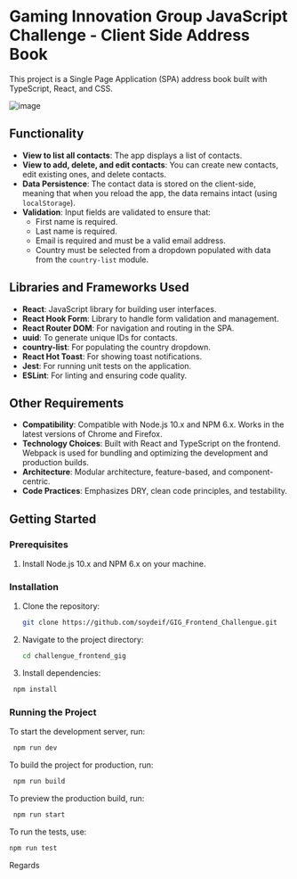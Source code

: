 # Gaming Innovation Group JavaScript Challenge - Client Side Address Book

This project is a Single Page Application (SPA) address book built with TypeScript, React, and CSS.

![image](https://github.com/user-attachments/assets/a1906a5c-17fb-42be-aa5d-1954f9cd894a)




## Functionality

- **View to list all contacts**: The app displays a list of contacts.
- **View to add, delete, and edit contacts**: You can create new contacts, edit existing ones, and delete contacts.
- **Data Persistence**: The contact data is stored on the client-side, meaning that when you reload the app, the data remains intact (using `localStorage`).
- **Validation**:
  Input fields are validated to ensure that:
  - First name is required.
  - Last name is required.
  - Email is required and must be a valid email address.
  - Country must be selected from a dropdown populated with data from the `country-list` module.

## Libraries and Frameworks Used

- **React**: JavaScript library for building user interfaces.
- **React Hook Form**: Library to handle form validation and management.
- **React Router DOM**: For navigation and routing in the SPA.
- **uuid**: To generate unique IDs for contacts.
- **country-list**: For populating the country dropdown.
- **React Hot Toast**: For showing toast notifications.
- **Jest**: For running unit tests on the application.
- **ESLint**: For linting and ensuring code quality.

## Other Requirements

- **Compatibility**: Compatible with Node.js 10.x and NPM 6.x. Works in the latest versions of Chrome and Firefox.
- **Technology Choices**: Built with React and TypeScript on the frontend. Webpack is used for bundling and optimizing the development and production builds.
- **Architecture**: Modular architecture, feature-based, and component-centric.
- **Code Practices**: Emphasizes DRY, clean code principles, and testability.

## Getting Started

### Prerequisites

1. Install Node.js 10.x and NPM 6.x on your machine.

### Installation

1. Clone the repository:

   ```bash
   git clone https://github.com/soydeif/GIG_Frontend_Challengue.git

   ```

2. Navigate to the project directory:

   ```bash
   cd challengue_frontend_gig

   ```

3. Install dependencies:

```bash
 npm install
```

### Running the Project

To start the development server, run:

```bash
 npm run dev
```

To build the project for production, run:

```bash
 npm run build
```

To preview the production build, run:

```bash
 npm run start
```

To run the tests, use:

```bash
npm run test
```

Regards
